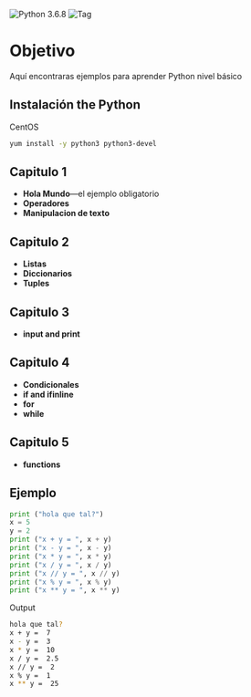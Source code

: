 ![Python 3.6.8](https://img.shields.io/badge/python-3.6.8-blue.svg)
![Tag](https://img.shields.io/badge/Tag-Tutorial-blueviolet.svg)

# Objetivo
Aquí encontraras ejemplos para aprender Python nivel básico



## Instalación the Python

CentOS

```bash
yum install -y python3 python3-devel
```
## Capitulo 1


* **Hola Mundo**—el ejemplo obligatorio
* **Operadores**
* **Manipulacion de texto**

## Capitulo 2

* **Listas**
* **Diccionarios**
* **Tuples**

## Capitulo 3

* **input and print**

## Capitulo 4

* **Condicionales**
* **if and ifinline**
* **for**
* **while**

## Capitulo 5

* **functions**

## Ejemplo

```python
print ("hola que tal?")
x = 5
y = 2
print ("x + y = ", x + y)
print ("x - y = ", x - y)
print ("x * y = ", x * y)
print ("x / y = ", x / y)
print ("x // y = ", x // y)
print ("x % y = ", x % y)
print ("x ** y = ", x ** y)
```
Output

```bash
hola que tal?
x + y =  7
x - y =  3
x * y =  10
x / y =  2.5
x // y =  2
x % y =  1
x ** y =  25
```

